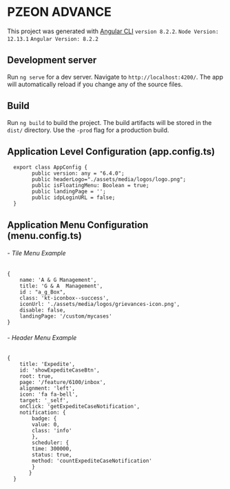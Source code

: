 # PZEON ADVANCE

This project was generated with [Angular CLI](https://github.com/angular/angular-cli) `version 8.2.2`. 
`Node Version: 12.13.1`
`Angular Version: 8.2.2`

## Development server

Run `ng serve` for a dev server. Navigate to `http://localhost:4200/`. The app will automatically reload if you change any of the source files.


## Build

Run `ng build` to build the project. The build artifacts will be stored in the `dist/` directory. Use the `-prod` flag for a production build.




## Application Level Configuration (app.config.ts)
```
  export class AppConfig {
	    public version: any = "6.4.0";
	    public headerLogo="./assets/media/logos/logo.png";
	    public isFloatingMenu: Boolean = true;
	    public landingPage = '';
	    public idpLoginURL = false;
  }
  ```

## Application Menu Configuration (menu.config.ts)


###### - Tile Menu Example

```
{
	name: 'A & G Management',
	title: 'G & A  Management',
	id : "a_g_Box",
	class: 'kt-iconbox--success',
	iconUrl: './assets/media/logos/grievances-icon.png',
	disable: false,
	landingPage: '/custom/mycases'
}
```


###### - Header Menu Example
```
{
	title: 'Expedite',
	id: 'showExpediteCaseBtn',
	root: true,
	page: '/feature/6100/inbox',
	alignment: 'left',
	icon: 'fa fa-bell',
	target: '_self',
	onClick: 'getExpediteCaseNotification',
	notification: {
	    badge: {
		value: 0,
		class: 'info'
	    },
	    scheduler: {
		time: 300000,
		status: true,
		method: 'countExpediteCaseNotification'
	    }
       }
  }
```
